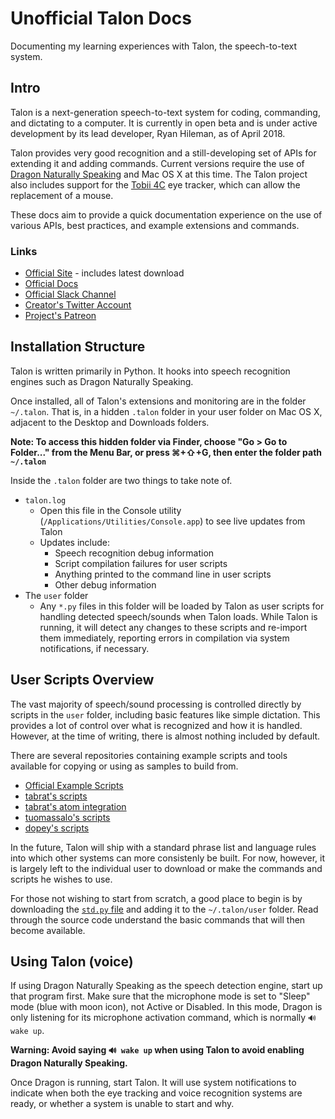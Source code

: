 # Unofficial Talon Docs

Documenting my learning experiences with Talon, the speech-to-text system.

## Intro

Talon is a next-generation speech-to-text system for coding, commanding, and dictating to a computer. It is currently in open beta and is under active development by its lead developer, Ryan Hileman, as of April 2018.

Talon provides very good recognition and a still-developing set of APIs for extending it and adding commands. Current versions require the use of [Dragon Naturally Speaking](https://www.nuance.com/dragon.html) and Mac OS X at this time. The Talon project also includes support for the [Tobii 4C](http://a.co/bILYudx) eye tracker, which can allow the replacement of a mouse.

These docs aim to provide a quick documentation experience on the use of various APIs, best practices, and example extensions and commands.

### Links

* [Official Site](https://talonvoice.com/) - includes latest download
* [Official Docs](https://talonvoice.com/docs/index.html)
* [Official Slack Channel](https://join.slack.com/t/talonvoice/shared_invite/enQtMjUzODA5NzQwNjYzLTY1NzZjNzM4NjVhZjZhYWFlNmZkYmU2YzE2ZjQxZjcyMTgwNDk5NDg2YzhmZDRmNmEwYThkODEyYjY4ZGZmODE)
* [Creator's Twitter Account](https://twitter.com/lunixbochs)
* [Project's Patreon](https://www.patreon.com/lunixbochs/overview)

## Installation Structure

Talon is written primarily in Python. It hooks into speech recognition engines such as Dragon Naturally Speaking.

Once installed, all of Talon's extensions and monitoring are in the folder `~/.talon`. That is, in a hidden `.talon` folder in your user folder on Mac OS X, adjacent to the Desktop and Downloads folders.

**Note: To access this hidden folder via Finder, choose "Go > Go to Folder..." from the Menu Bar, or press ⌘+⇧+G, then enter the folder path `~/.talon`**

Inside the `.talon` folder are two things to take note of.

* `talon.log`
    - Open this file in the Console utility (`/Applications/Utilities/Console.app`) to see live updates from Talon
    - Updates include:
        - Speech recognition debug information
        - Script compilation failures for user scripts
        - Anything printed to the command line in user scripts
        - Other debug information
* The `user` folder
    - Any `*.py` files in this folder will be loaded by Talon as user scripts for handling detected speech/sounds when Talon loads. While Talon is running, it will detect any changes to these scripts and re-import them immediately, reporting errors in compilation via system notifications, if necessary.

## User Scripts Overview

The vast majority of speech/sound processing is controlled directly by scripts in the `user` folder, including basic features like simple dictation. This provides a lot of control over what is recognized and how it is handled. However, at the time of writing, there is almost nothing included by default.

There are several repositories containing example scripts and tools available for copying or using as samples to build from.

* [Official Example Scripts](https://github.com/talonvoice/examples)
* [tabrat's scripts](https://github.com/tabrat/talon_user)
* [tabrat's atom integration](https://github.com/tuomassalo/atom-talon)
* [tuomassalo's scripts](https://github.com/tuomassalo/talon_user)
* [dopey's scripts](https://github.com/dopey/talon_user)

In the future, Talon will ship with a standard phrase list and language rules into which other systems can more consistenly be built. For now, however, it is largely left to the individual user to download or make the commands and scripts he wishes to use.

For those not wishing to start from scratch, a good place to begin is by downloading the [`std.py` file](https://github.com/talonvoice/examples/blob/master/std.py) and adding it to the `~/.talon/user` folder. Read through the source code understand the basic commands that will then become available.

## Using Talon (voice)

If using Dragon Naturally Speaking as the speech detection engine, start up that program first. Make sure that the microphone mode is set to "Sleep" mode (blue with moon icon), not Active or Disabled. In this mode, Dragon is only listening for its microphone activation command, which is normally `🔊 wake up`.

**Warning: Avoid saying `🔊 wake up` when using Talon to avoid enabling Dragon Naturally Speaking.**

Once Dragon is running, start Talon. It will use system notifications to indicate when both the eye tracking and voice recognition systems are ready, or whether a system is unable to start and why.
